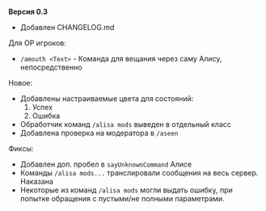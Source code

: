 **Версия 0.3**
* Добавлен CHANGELOG.md

Для OP игроков:
* `/amouth <Text>` - Команда для вещания через саму Алису, непосредственно

Новое:
* Добавлены настраиваемые цвета для состояний:
    1. Успех
    2. Ошибка
* Обработчик команд `/alisa mods` выведен в отдельный класс
* Добавлена проверка на модератора в `/aseen`

Фиксы:
* Добавлен доп. пробел в `sayUnknownCommand` Алисе
* Команды `/alisa mods...` транслировали сообщения на весь сервер. Наказана
* Некоторые из команд `/alisa mods` могли выдать ошибку, при попытке обращения с пустыми/не полными параметрами.

